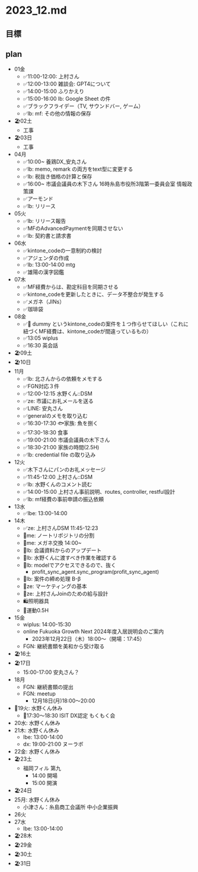 # 2023_12.md
## 目標
## plan
- 01金
  - ✅11:00-12:00: 上村さん
  - ✅12:00-13:00 雑談会: GPT4について
  - ✅14:00-15:00 ふりかえり
  - ✅15:00-16:00 lb: Google Sheet の件
  - ✅ブラックフライデー（TV, サウンドバー, ゲーム）
  - ✅lb: mf: その他の情報の保存
- 🏖️02土
  - 工事
- 🏖️03日
  - 工事
- 04月
  - ✅10:00~ 養鶏DX_安丸さん
  - ✅lb: memo, remark の両方をtext型に変更する
  - ✅lb: 税抜き価格の計算と保存
  - ✅16:00~ 市議会議員の木下さん 16時糸島市役所3階第一委員会室 情報政策課
  - ✅アーモンド
  - ✅lb: リリース
- 05火
  - ✅lb: リリース報告
  - ✅MFのAdvancedPaymentを同期させない
  - ✅lb: 契約書と請求書
- 06水
  - ✅kintone_codeの一意制約の検討
  - ✅アジェンダの作成
  - ✅lb: 13:00-14:00 mtg
  - ✅雄陽の漢字図鑑
- 07木
  - ✅MF経費からは、勘定科目を同期させる
  - ✅kintone_codeを更新したときに、データ不整合が発生する
  - ✅メガネ（JINs）
  - ✅珈琲袋
- 08金
  - ✅📣 dummy というkintone_codeの案件を１つ作らせてほしい（これに紐づくMF経費は、kintone_codeが間違っているもの）
  - ✅13:05 wiplus
  - ✅16:30 英会話
- 🏖️09土
- 🏖️10日
- 11月
  - ✅lb: 北さんからの依頼をメモする
  - ✅FGN対応３件
  - ✅12:00-12:15 水野くん::DSM
  - ✅ze: 市議にお礼メールを送る
  - ✅LINE: 安丸さん
  - ✅generalのメモを取り込む
  - ✅16:30-17:30 🐟家族: 魚を捌く
  - ✅17:30-18:30 食事
  - ✅19:00-21:00 市議会議員の木下さん
  - ✅18:30-21:00 家族の時間(2.5H)
  - ✅lb: credential file の取り込み
- 12火
  - ✅木下さんにパンのお礼メッセージ
  - ✅11:45-12:00 上村さん::DSM
  - ✅lb: 水野くんのコメント読む
  - ✅14:00-15:00 上村さん事前説明、routes, controller, restful設計
  - ✅lb: mf経費の事前申請の振込依頼
- 13水
  - ✅lbe: 13:00-14:00
- 14木
  - ✅ze: 上村さんDSM 11:45-12:23
  - 📌me: ノートリポジトリの分割
  - 📌me: メガネ交換 14:00~
  - 📌lb: 会議資料からのアップデート
  - 📌lb: 水野くんに渡すべき作業を確認する
  - 📌lb: modelでアクセスできるので、抜く
    - profit_sync_agent.sync_program(profit_sync_agent)
  - 📌lb: 案件の締め処理 B-β
  - 📌ze: マーケティングの基本
  - 📌ze: 上村さんJoinのための給与設計
  - 🛍️照明器具
  - 💪運動0.5H
- 15金
  - wiplus: 14:00-15:30
  - online Fukuoka Growth Next 2024年度入居説明会のご案内
    - 2023年12月22日（木）18:00～（開場：17:45）
  - FGN: 継続書類を美和から受け取る
- 🏖️16土
- 🏖️17日
  - 15:00-17:00 安丸さん？
- 18月
  - FGN: 継続書類の提出
  - FGN: meetup
    - 12月18日(月)18:00～20:00
- 🍰19火: 水野くん休み
  - 📌17:30〜18:30 ISIT DX認定 もくもく会
- 20水: 水野くん休み
- 21木: 水野くん休み
  - lbe: 13:00-14:00
  - dx: 19:00-21:00 ヌーラボ
- 22金: 水野くん休み
- 🏖️23土
  - 福岡フィル 第九
    - 14:00 開場
    - 15:00 開演
- 🏖️24日
- 25月: 水野くん休み
  - 小津さん：糸島商工会議所 中小企業振興
- 26火
- 27水
  - lbe: 13:00-14:00
- 🏖️28木
- 🏖️29金
- 🏖️30土
- 🏖️31日

